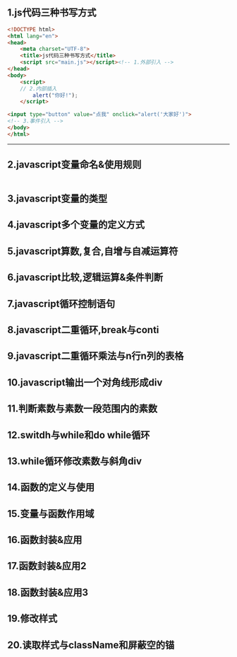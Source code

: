 ## 1.js代码三种书写方式  
```html
<!DOCTYPE html>
<html lang="en">
<head>
	<meta charset="UTF-8">
	<title>js代码三种书写方式</title>
	<script src="main.js"></script><!-- 1.外部引入 -->
</head>
<body>
	<script>
	// 2.内部插入
		alert("你好!");
	</script>

<input type="button" value="点我" onclick="alert('大家好')">
<!-- 3.事件引入 -->
</body>
</html>
```
---
## 2.javascript变量命名&使用规则
```
```
## 3.javascript变量的类型  
## 4.javascript多个变量的定义方式  
## 5.javascript算数,复合,自增与自减运算符  
## 6.javascript比较,逻辑运算&条件判断  
## 7.javascript循环控制语句  
## 8.javascript二重循环,break与conti  
## 9.javascript二重循环乘法与n行n列的表格  
## 10.javascript输出一个对角线形成div  
## 11.判断素数与素数一段范围内的素数  
## 12.switdh与while和do while循环  
## 13.while循环修改素数与斜角div  
## 14.函数的定义与使用  
## 15.变量与函数作用域  
## 16.函数封装&应用  
## 17.函数封装&应用2  
## 18.函数封装&应用3  
## 19.修改样式  
## 20.读取样式与className和屏蔽空的锚  